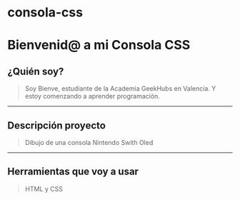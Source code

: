 # consola-css

# Bienvenid@ a mi Consola CSS

## ¿Quién soy?
>Soy Bienve, estudiante de la Academia GeekHubs en Valencia. Y estoy comenzando a aprender programación.

***

## Descripción proyecto
>Dibujo de una consola Nintendo Swith Oled

***

## Herramientas que voy a usar
>HTML y CSS
